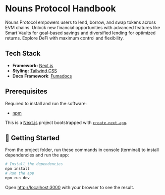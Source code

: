# Nouns Protocol Handbook

Nouns Protocol empowers users to lend, borrow, and swap tokens across EVM chains. Unlock new financial opportunities with advanced features like Smart Vaults for goal-based savings and diversified lending for optimized returns. Explore DeFi with maximum control and flexibility.

## Tech Stack

- **Framework:** [Next.js](https://nextjs.org)
- **Styling:** [Tailwind CSS](https://tailwindcss.com)
- **Docs Framework**: [Fumadocs](https://fumadocs.vercel.app)

## Prerequisites

Required to install and run the software:

- [npm](https://www.npmjs.com/get-npm)

This is a [Next.js](https://nextjs.org/) project bootstrapped with [`create-next-app`](https://github.com/vercel/next.js/tree/canary/packages/create-next-app).

## 🌟 Getting Started

From the project folder, run these commands in console (terminal) to install dependencies and run the app:

```bash
# Install the dependencies
npm install
# Run the app
npm run dev
```

Open [http://localhost:3000](http://localhost:3000) with your browser to see the result.